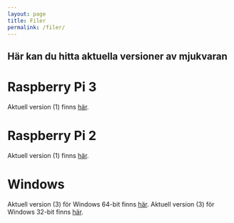 ```yaml
---
layout: page
title: Filer
permalink: /filer/
---
```


## Här kan du hitta aktuella versioner av mjukvaran

# Raspberry Pi 3
Aktuell version (1) finns [här][rpi3-v1].

# Raspberry Pi 2
Aktuell version (1) finns [här][rpi2-v1].

# Windows
Aktuell version (3) för Windows 64-bit finns [här][win-64-v3].
Aktuell version (3) för Windows 32-bit finns [här][win-32-v3].


[rpi2-v1]: http://linode.unixshell.se/monark/image-monark-raspberrypi2_v1.zip
[rpi3-v1]: http://linode.unixshell.se/monark/image-monark-raspberrypi3_v1.zip
[win-32-v3]: http://linode.unixshell.se/monark/Monark-ANT-32_v3.zip
[win-64-v3]: http://linode.unixshell.se/monark/Monark-ANT_v3.zip
